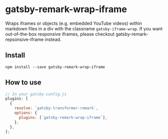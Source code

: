 # gatsby-remark-wrap-iframe

Wraps iframes or objects (e.g. embedded YouTube videos) within markdown files in
a div with the classname `gatsby-iframe-wrap`. If you want out-of-the-box responsive iframes, please checkout gatsby-remark-repsonsive-iframe instead. 

## Install

`npm install --save gatsby-remark-wrap-iframe`

## How to use

```javascript
// In your gatsby-config.js
plugins: [
  {
    resolve: `gatsby-transformer-remark`,
    options: {
      plugins: [`gatsby-remark-wrap-iframe`],
    },
  },
];
```
